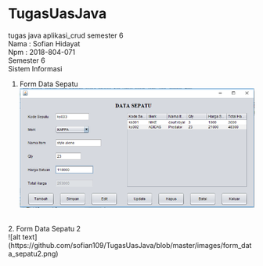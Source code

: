 # TugasUasJava
tugas java aplikasi_crud semester 6
<br>
Nama : Sofian Hidayat
<br>
Npm  : 2018-804-071
<br>
Semester 6
<br>
Sistem Informasi
<br>
1. Form Data Sepatu<br>
![alt text](https://github.com/sofian109/TugasUasJava/blob/master/images/form_data_sepatu.png)
<br>
2. Form Data Sepatu 2
<br>
![alt text](https://github.com/sofian109/TugasUasJava/blob/master/images/form_data_sepatu2.png)
